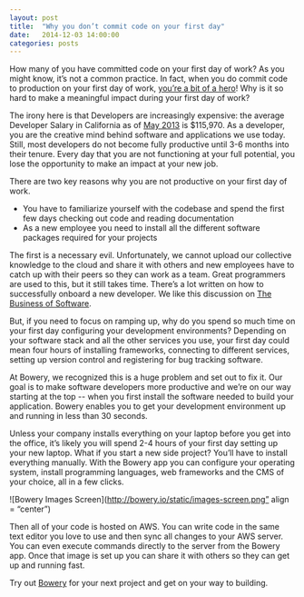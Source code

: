 ```yaml
---
layout: post
title:  "Why you don’t commit code on your first day"
date:   2014-12-03 14:00:00
categories: posts
---
```


How many of you have committed code on your first day of work? As you might know, it’s not a common practice. In fact, when you do commit code to production on your first day of work, [you’re a bit of a hero](http://www.bignerdranch.com/blog/deploy-code-your-first-day/)! Why is it so hard to make a meaningful impact during your first day of work? 

The irony here is that Developers are increasingly expensive: the average Developer Salary in California as of [May 2013](http://www.bls.gov/oes/current/oes172061.htm#st) is $115,970. As a developer, you are the creative mind behind software and applications we use today. Still, most developers do not become fully productive until 3-6 months into their tenure. Every day that you are not functioning at your full potential, you lose the opportunity to make an impact at your new job. 

There are two key reasons why you are not productive on your first day of work. 

* You have to familiarize yourself with the codebase and spend the first few days checking out code and reading documentation
* As a new employee you need to install all the different software packages required for your projects 

The first is a necessary evil. Unfortunately, we cannot upload our collective knowledge to the cloud and share it with others and new employees have to catch up with their peers so they can work as a team. Great programmers are used to this, but it still takes time. There’s a lot written on how to successfully onboard a new developer. We like this discussion on [The Business of Software](http://discuss.joelonsoftware.com/default.asp?biz.5.384006.19). 

But, if you need to focus on ramping up, why do you spend so much time on your first day configuring your development environments? Depending on your software stack and all the other services you use, your first day could mean four hours of installing frameworks, connecting to different services, setting up version control and registering for bug tracking software. 

At Bowery, we recognized this is a huge problem and set out to fix it. Our goal is to make software developers more productive and we’re on our way starting at the top -- when you first install the software needed to build your application. Bowery enables you to get your development environment up and running in less than 30 seconds. 

Unless your company installs everything on your laptop before you get into the office, it’s likely you will spend 2-4 hours of your first day setting up your new laptop. What if you start a new side project? You’ll have to install everything manually. With the Bowery app you can configure your operating system, install programming languages, web frameworks and the CMS of your choice, all in a few clicks. 

![Bowery Images Screen](http://bowery.io/static/images-screen.png” align = “center”)

Then all of your code is hosted on AWS. You can write code in the same text editor you love to use and then sync all changes to your AWS server. You can even execute commands directly to the server from the Bowery app. Once that image is set up you can share it with others so they can get up and running fast.

Try out [Bowery](bowery.io/start) for your next project and get on your way to building. 
